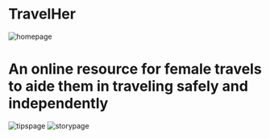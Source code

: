# TravelHer
![homepage](https://user-images.githubusercontent.com/78625238/166134422-99069d6c-5db2-4b7e-bb05-81033da3b5e0.png)
# An online resource for female travels to aide them in traveling safely and independently
![tipspage](https://user-images.githubusercontent.com/78625238/166134470-fccfc708-0627-43cc-a6e4-25c02c2a294e.png)
![storypage](https://user-images.githubusercontent.com/78625238/166134481-8d95d6e4-c239-4db7-995f-0c76c73dd74c.png)




